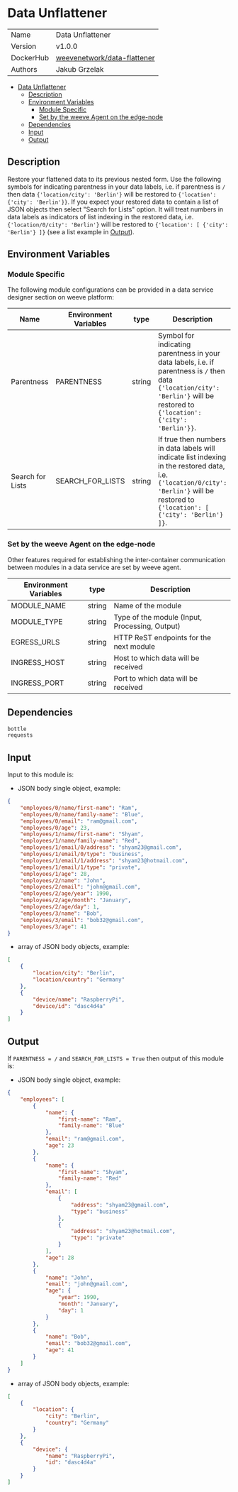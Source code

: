 # Data Unflattener

|                |                                       |
| -------------- | ------------------------------------- |
| Name           | Data Unflattener                           |
| Version        | v1.0.0                                |
| DockerHub | [weevenetwork/data-flattener](https://hub.docker.com/r/weevenetwork/data-flattener) |
| Authors        | Jakub Grzelak                    |

- [Data Unflattener](#data-unflattener)
  - [Description](#description)
  - [Environment Variables](#environment-variables)
    - [Module Specific](#module-specific)
    - [Set by the weeve Agent on the edge-node](#set-by-the-weeve-agent-on-the-edge-node)
  - [Dependencies](#dependencies)
  - [Input](#input)
  - [Output](#output)

## Description

Restore your flattened data to its previous nested form. Use the following symbols for indicating parentness in your data labels, i.e. if parentness is `/` then data `{'location/city': 'Berlin'}` will be restored to `{'location': {'city': 'Berlin'}}`. If you expect your restored data to contain a list of JSON objects then select "Search for Lists" option. It will treat numbers in data labels as indicators of list indexing in the restored data, i.e. `{'location/0/city': 'Berlin'}` will be restored to `{'location': [ {'city': 'Berlin'} ]}` (see a list example in [Output](#output)).

## Environment Variables

### Module Specific

The following module configurations can be provided in a data service designer section on weeve platform:

| Name                 | Environment Variables     | type     | Description                                              |
| -------------------- | ------------------------- | -------- | -------------------------------------------------------- |
| Parentness    | PARENTNESS         | string   | Symbol for indicating parentness in your data labels, i.e. if parentness is `/` then data `{'location/city': 'Berlin'}` will be restored to `{'location': {'city': 'Berlin'}}`.            |
| Search for Lists    | SEARCH_FOR_LISTS         | string  | If true then numbers in data labels will indicate list indexing in the restored data, i.e. `{'location/0/city': 'Berlin'}` will be restored to `{'location': [ {'city': 'Berlin'} ]}`.            |


### Set by the weeve Agent on the edge-node

Other features required for establishing the inter-container communication between modules in a data service are set by weeve agent.

| Environment Variables | type   | Description                                    |
| --------------------- | ------ | ---------------------------------------------- |
| MODULE_NAME           | string | Name of the module                             |
| MODULE_TYPE           | string | Type of the module (Input, Processing, Output)  |
| EGRESS_URLS            | string | HTTP ReST endpoints for the next module         |
| INGRESS_HOST          | string | Host to which data will be received            |
| INGRESS_PORT          | string | Port to which data will be received            |

## Dependencies

```txt
bottle
requests
```

## Input

Input to this module is:

* JSON body single object, example:

```json
{
    "employees/0/name/first-name": "Ram",
    "employees/0/name/family-name": "Blue",
    "employees/0/email": "ram@gmail.com",
    "employees/0/age": 23,
    "employees/1/name/first-name": "Shyam",
    "employees/1/name/family-name": "Red",
    "employees/1/email/0/address": "shyam23@gmail.com",
    "employees/1/email/0/type": "business",
    "employees/1/email/1/address": "shyam23@hotmail.com",
    "employees/1/email/1/type": "private",
    "employees/1/age": 28,
    "employees/2/name": "John",
    "employees/2/email": "john@gmail.com",
    "employees/2/age/year": 1990,
    "employees/2/age/month": "January",
    "employees/2/age/day": 1,
    "employees/3/name": "Bob",
    "employees/3/email": "bob32@gmail.com",
    "employees/3/age": 41
}
```

* array of JSON body objects, example:

```json
[
    {
        "location/city": "Berlin",
        "location/country": "Germany"
    },
    {
        "device/name": "RaspberryPi",
        "device/id": "dasc4d4a"
    }
]
```

## Output

If `PARENTNESS = /` and `SEARCH_FOR_LISTS = True` then output of this module is:

* JSON body single object, example:

```json
{
    "employees": [
        {
            "name": {
                "first-name": "Ram",
                "family-name": "Blue"
            },
            "email": "ram@gmail.com",
            "age": 23
        },
        {
            "name": {
                "first-name": "Shyam",
                "family-name": "Red"
            },
            "email": [
                {
                    "address": "shyam23@gmail.com",
                    "type": "business"
                },
                {
                    "address": "shyam23@hotmail.com",
                    "type": "private"
                }
            ],
            "age": 28
        },
        {
            "name": "John",
            "email": "john@gmail.com",
            "age": {
                "year": 1990,
                "month": "January",
                "day": 1
            }
        },
        {
            "name": "Bob",
            "email": "bob32@gmail.com",
            "age": 41
        }
    ]
}
```

* array of JSON body objects, example:

```json
[
    {
        "location": {
            "city": "Berlin",
            "country": "Germany"
        }
    },
    {
        "device": {
            "name": "RaspberryPi",
            "id": "dasc4d4a"
        }
    }
]
```
